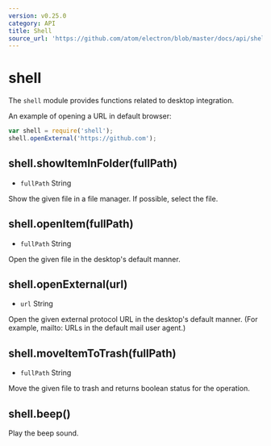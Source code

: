 ```yaml
---
version: v0.25.0
category: API
title: Shell
source_url: 'https://github.com/atom/electron/blob/master/docs/api/shell.md'
---
```


# shell

The `shell` module provides functions related to desktop integration.

An example of opening a URL in default browser:

```javascript
var shell = require('shell');
shell.openExternal('https://github.com');
```

## shell.showItemInFolder(fullPath)

* `fullPath` String

Show the given file in a file manager. If possible, select the file.

## shell.openItem(fullPath)

* `fullPath` String

Open the given file in the desktop's default manner.

## shell.openExternal(url)

* `url` String

Open the given external protocol URL in the desktop's default manner. (For
example, mailto: URLs in the default mail user agent.)

## shell.moveItemToTrash(fullPath)

* `fullPath` String

Move the given file to trash and returns boolean status for the operation.

## shell.beep()

Play the beep sound.
